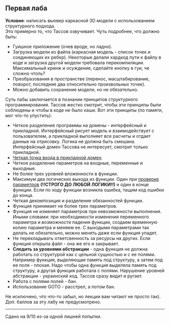 ## Первая лаба
**Условие**: написать вьювер каркасной 3D модели с использованием структурного подхода. \
Это примерно то, что Тассов озвучивает. Чуть подробнее, что должно быть:
- Гуишное приложение (очев вроде, но ладно).
- Загрузка модели из файла (каркасная модель - список точек и соединяющих их ребер).
  Некоторые делали хардкод пути к файлу в коде и загрузка другой модели требовала перекомпиляции.
  Максимальный кринж и осуждение, сделайте кнопку в гуи, че сложно чтоль?
- Преобразования в пространстве (перенос, масштабирование, поворот, последние два относительно произвольных точек).
- Можно добавить сохранение модели, но не обязательно.

Суть лабы заключается в познании принципов структурного программирования. 
Тассов жестко смотрит, чтобы эти принципы были соблюдены и чтобы в коде не было каши. 
Вот эти принципы (по памяти, мог что-то упустить):
- Четкое разделение программы на домены - интерфейсный и прикладной.
  Интерфейсный рисует модель и взаимодействует с пользователем, а прикладной выполняет все расчеты и отдает данные на отрисовку.
  Логика не должна быть смешана. Интерфейсный домен Тассова не интересует, смотрит только прикладной.
- [Четкая точка входа в прикладной домен](https://github.com/n0kkster/iu7-oop-4sem-labs/blob/master/lab_01/src/handler.cpp).
- Четкое разделение параметров на входные, переменные и выходные.
- Не более трех уровней вложенности в функции.
- Максимум два логических выхода из функции.
  Один при [проверке параметров](https://github.com/n0kkster/iu7-oop-4sem-labs/blob/master/lab_01/src/io.cpp#L8) **(!!СТРОГО ДО ЛЮБОЙ ЛОГИКИ!!)**
  и один в конце функции. Если по ходу функции возникла ошибка, тащим код ошибки до конца.
- Четкая декомпозиция и разделение обязанностей функции.
- Функция принимает не более трех параметров.
- Функция не изменяет параметров при невозможности выполнения.
  Иными словами: при необходимости изменения переменного параметра и возможности падения функции, создаем временную копию параметра и меняем ее.
  С выходыми параметрами так делать не обязательно, можно менять даже если функция упадет.
- Не перекладывать ответсвенность за ресурсы на других. Если функция открыла файл - она же его и закрывает.
- **Следить за уровнями абстракции** - одна функция не должна работать со структурой как с цельной сущностью и с ее полями.
  Например функция, выделяющая память под структуру, а затем под ее поля - плохая.
  Надо чтобы одна функция выделяла память под структуру, а другая функция работала с полями.
  Нарушение уровней абстракции - украинский код. Тассов сразу видит и ругает.
- Работа с полями полей - бан.
- Использование GOTO - расстрел, а потом бан.

Не исключено, что что-то забыл, но лекции вам читают не просто так). \
Доп. баллов за эту лабу не предусмотрено.

---

Сдано на 9/10 из-за одной лишней попытки.
